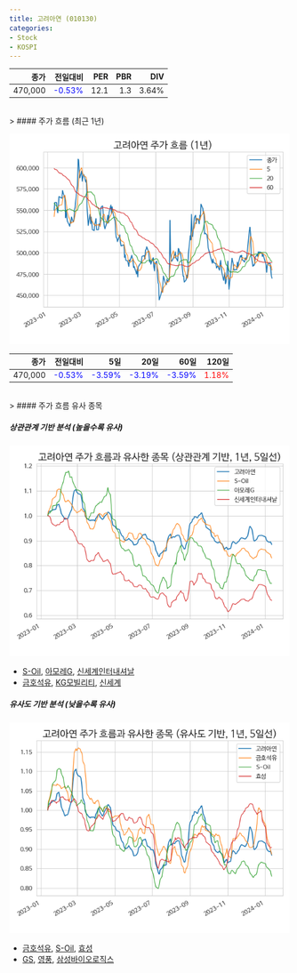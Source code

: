 ```yaml
---
title: 고려아연 (010130)
categories:
- Stock
- KOSPI
---
```


|종가|전일대비|PER|PBR|DIV|
|---:|-------:|--:|--:|--:|
|470,000|<span style="color: blue">-0.53%</span>|12.1|1.3|3.64%|

<!-- more -->
<br>
> #### 주가 흐름 (최근 1년)

![010130](/assets/images/stock/010130.png)

|종가|전일대비|5일|20일|60일|120일|
|---:|-------:|--:|---:|---:|----:|
|470,000|<span style="color: blue">-0.53%</span>|<span style="color: blue">-3.59%</span>|<span style="color: blue">-3.19%</span>|<span style="color: blue">-3.59%</span>|<span style="color: red">1.18%</span>|

<br>
> #### 주가 흐름 유사 종목

##### 상관관계 기반 분석 (높을수록 유사)
![010130](/assets/images/stock/010130_corr.png)
- [S-Oil](/010950/), [아모레G](/002790/), [신세계인터내셔날](/031430/)
- [금호석유](/011780/), [KG모빌리티](/003620/), [신세계](/004170/)

##### 유사도 기반 분석 (낮을수록 유사)	
![010130](/assets/images/stock/010130_sim.png)
- [금호석유](/011780/), [S-Oil](/010950/), [효성](/004800/)
- [GS](/078930/), [영풍](/000670/), [삼성바이오로직스](/207940/)